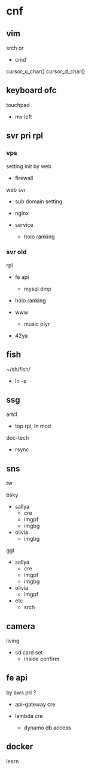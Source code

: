 
# cnf


## vim

srch or
- cmd


cursor_u_char()
cursor_d_char()


## keyboard ofc

touchpad
- mv left


## svr pri rpl

### vps

setting init by web
- firewall


web svr
- sub domain setting
- nginx


- service
  - holo ranking


### svr old

rpl

- fe api
  - mysql dmp

- holo ranking

- www
  - music plyr

- 42ya


## fish

~/sh/fish/
- ln -s


## ssg

artcl
- top rpl, ln mod


doc-tech
- rsync


## sns

tw

bsky
- sallya
  - cre
  - imgpf
  - imgbg
- olivia
  - imgbg

ggl
- sallya
  - cre
  - imgpf
  - imgbg
- olivia
  - imgpf
- etc
  - srch


## camera

living
- sd card set
  - inside confirm


## fe api

by aws pri ?
- api-gateway cre

- lambda cre
  - dynamo db access


## docker

learn



